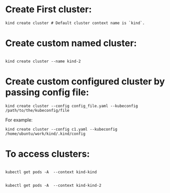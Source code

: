 # Create First cluster:
```
kind create cluster # Default cluster context name is `kind`.

```

# Create custom named cluster:
```

kind create cluster --name kind-2

```

# Create custom configured cluster by passing config file:
```
kind create cluster --config config_file.yaml --kubeconfig /path/to/the/kubeconfig/file

```

For example:

```
kind create cluster --config c1.yaml --kubeconfig /home/ubuntu/work/kind/.kind/config

```

# To access clusters:

```

kubectl get pods -A  --context kind-kind

```

```

kubectl get pods -A  --context kind-kind-2

```

